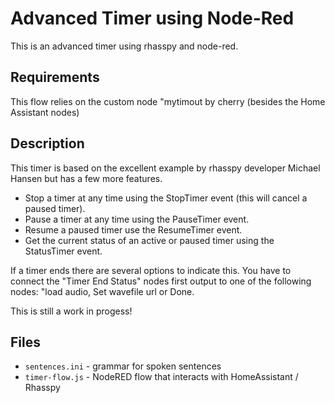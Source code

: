 # Advanced Timer using Node-Red

This is an advanced timer using rhasspy and node-red.

## Requirements

This flow relies on the custom node "mytimout by cherry (besides the Home Assistant nodes)

## Description

This timer is based on the excellent example by rhasspy developer Michael Hansen but has a few more features.
- Stop a timer at any time using the StopTimer event (this will cancel a paused timer).
- Pause a timer at any time using the PauseTimer event.
- Resume a paused timer use the ResumeTimer event. 
- Get the current status of an active or paused  timer using the StatusTimer event.

If a timer ends there are several options to indicate this.
You have to connect the "Timer End Status" nodes first output to one of the following nodes: "load audio, Set wavefile url or Done.


This is still a work in progess!

## Files

* `sentences.ini` - grammar for spoken sentences
* `timer-flow.js` - NodeRED flow that interacts with HomeAssistant / Rhasspy

